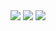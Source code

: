 <img src="https://img.shields.io/badge/C-000000?style=for-the-badge&logo=C&logoColor=white">
<img src="https://img.shields.io/badge/C++-000000?style=for-the-badge&logo=C++&logoColor=white">
<img src="https://img.shields.io/badge/CSharp-000000?style=for-the-badge&logo=CSharp&logoColor=white">
